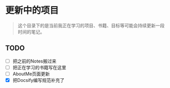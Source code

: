 # 更新中的项目
> 这个目录下的是当前我正在学习的项目、书籍、目标等可能会持续更新一段时间的笔记。

## TODO
- [ ] 把之前的Notes搬过来
- [ ] 把正在学习的书籍写在这里
- [ ] AboutMe页面更新
- [x] 把Docsify编写规范补充了
